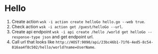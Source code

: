 # Hello

1. Create action `wsk -i action create helloGo hello.go --web true`.
2. Check action `wsk -i action get /guest/helloGo --url`.
3. Create api endpoint `wsk -i api create /hello /world get helloGo --response-type json` and get endpoint url.
4. Call url that looks like `http://HOST:9090/api/23bc46b1-71f6-4ed5-8c54-816aa4f8c502/hello/world?name=UserName`.
